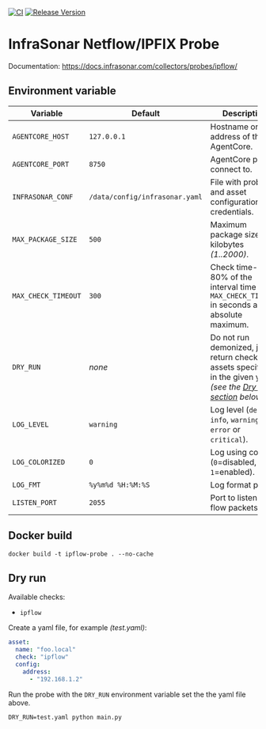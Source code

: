 [![CI](https://github.com/infrasonar/ipflow-probe/workflows/CI/badge.svg)](https://github.com/infrasonar/ipflow-probe/actions)
[![Release Version](https://img.shields.io/github/release/infrasonar/ipflow-probe)](https://github.com/infrasonar/ipflow-probe/releases)

# InfraSonar Netflow/IPFIX Probe

Documentation: https://docs.infrasonar.com/collectors/probes/ipflow/

## Environment variable

Variable            | Default                        | Description
------------------- | ------------------------------ | ------------
`AGENTCORE_HOST`    | `127.0.0.1`                    | Hostname or Ip address of the AgentCore.
`AGENTCORE_PORT`    | `8750`                         | AgentCore port to connect to.
`INFRASONAR_CONF`   | `/data/config/infrasonar.yaml` | File with probe and asset configuration like credentials.
`MAX_PACKAGE_SIZE`  | `500`                          | Maximum package size in kilobytes _(1..2000)_.
`MAX_CHECK_TIMEOUT` | `300`                          | Check time-out is 80% of the interval time with `MAX_CHECK_TIMEOUT` in seconds as absolute maximum.
`DRY_RUN`           | _none_                         | Do not run demonized, just return checks and assets specified in the given yaml _(see the [Dry run section](#dry-run) below)_.
`LOG_LEVEL`         | `warning`                      | Log level (`debug`, `info`, `warning`, `error` or `critical`).
`LOG_COLORIZED`     | `0`                            | Log using colors (`0`=disabled, `1`=enabled).
`LOG_FMT`           | `%y%m%d %H:%M:%S`              | Log format prefix.
`LISTEN_PORT`       | `2055`                         | Port to listen to for flow packets

## Docker build

```
docker build -t ipflow-probe . --no-cache
```

## Dry run

Available checks:
- `ipflow`

Create a yaml file, for example _(test.yaml)_:

```yaml
asset:
  name: "foo.local"
  check: "ipflow"
  config:
    address:
      - "192.168.1.2"
```

Run the probe with the `DRY_RUN` environment variable set the the yaml file above.

```
DRY_RUN=test.yaml python main.py
```
